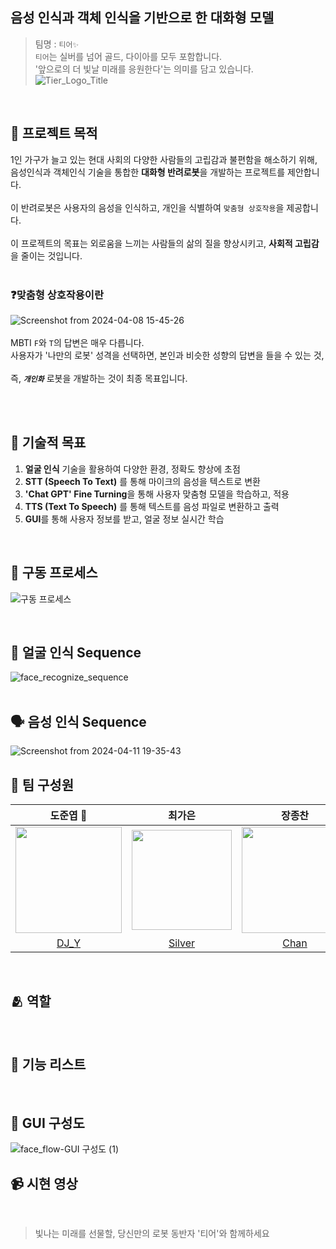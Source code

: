 ## 음성 인식과 객체 인식을 기반으로 한 대화형 모델
> 팀명 : ```티어✨``` \
> ```티어```는 실버를 넘어 골드, 다이아를 모두 포함합니다. <br>
> '앞으로의 더 빛날 미래를 응원한다'는 의미를 담고 있습니다.
![Tier_Logo_Title](https://github.com/addinedu-ros-4th/deeplearning-repo-6/assets/102429136/c4c3d6b3-b8cf-41b0-99a1-9cd5e4f3413f)

<br>

## 💬 프로젝트 목적
1인 가구가 늘고 있는 현대 사회의 다양한 사람들의 고립감과 불편함을 해소하기 위해, 음성인식과 객체인식 기술을 통합한 **대화형 반려로봇**을 개발하는 프로젝트를 제안합니다. \
<br>
이 반려로봇은 사용자의 음성을 인식하고, 개인을 식별하여 ```맞춤형 상호작용```을 제공합니다. <br>
<br>
이 프로젝트의 목표는 외로움을 느끼는 사람들의 삶의 질을 향상시키고, **사회적 고립감**을 줄이는 것입니다.
<br><br>
### ❓맞춤형 상호작용이란
![Screenshot from 2024-04-08 15-45-26](https://github.com/addinedu-ros-4th/deeplearning-repo-6/assets/102429136/36732101-352c-4d08-879f-a107bfcc9adb)
<br>
<br>
MBTI ```F```와 ```T```의 답변은 매우 다릅니다. <br>
사용자가 '나만의 로봇' 성격을 선택하면, 본인과 비슷한 성향의 답변을 들을 수 있는 것, <br><br>
즉, ***```개인화```*** 로봇을 개발하는 것이 최종 목표입니다. <br>


<br>
<br>

##  📘 기술적 목표
1. **얼굴 인식** 기술을 활용하여 다양한 환경, 정확도 향상에 초점
2. **STT (Speech To Text)** 를 통해 마이크의 음성을 텍스트로 변환
3. **'Chat GPT' Fine Turning**을 통해 사용자 맞춤형 모델을 학습하고, 적용
4. **TTS (Text To Speech)** 를 통해 텍스트를 음성 파일로 변환하고 출력
5. **GUI**를 통해 사용자 정보를 받고, 얼굴 정보 실시간 학습
<br>

## 🔄 구동 프로세스
![구동 프로세스](https://github.com/addinedu-ros-4th/deeplearning-repo-6/assets/102429136/9c582500-abe4-4bdc-9b7f-32059f38329f)

<br>

## 👦 얼굴 인식 Sequence
![face_recognize_sequence](https://github.com/addinedu-ros-4th/deeplearning-repo-6/assets/102429136/a34d489c-86b0-437e-8389-eb341525d689)
<br>
<br>
## 🗣️ 음성 인식 Sequence
![Screenshot from 2024-04-11 19-35-43](https://github.com/addinedu-ros-4th/deeplearning-repo-6/assets/102429136/1e42b003-f39c-446e-89cc-e2dbaeac3cc8)





## 🤹 팀 구성원
| 도준엽 👑 | 최가은 | 장종찬 | 양혜경 | 임대환 |
| :-----------------: | :--------: | :--------: | :-------: | :-------: |
| <img src="https://github.com/addinedu-ros-4th/deeplearning-repo-6/assets/102429136/fb00f213-743f-462f-947d-1475f5ee963d" width="170"> | <img src="https://github.com/addinedu-ros-4th/deeplearning-repo-6/assets/102429136/62df3088-628b-4551-8ac3-9b3a2009c390" width="160">  | <img src="https://github.com/addinedu-ros-4th/deeplearning-repo-6/assets/102429136/5cf07b7c-ce29-4de7-a6fd-2bca61eeeb0e" width="170"> | <img src="https://github.com/addinedu-ros-4th/deeplearning-repo-6/assets/102429136/bb0a0579-8c6d-4481-ac6a-893ba91d448d" width="170"> | <img src="https://github.com/addinedu-ros-4th/deeplearning-repo-6/assets/102429136/d23fbd7e-0a7c-4d3f-9c09-c0ea068df991" width="170">  |
| [DJ_Y](https://github.com/djy0404)            | [ Silver ](https://https://github.com/gaeun0123)   | [Chan](https://github.com/jongchanjang)   | [HG_Y](https://github.com/hyegyeong-Y)  | [Hawn](https://github.com/Hwan9794)  |


<br>

## 🫂 역할

<br>

## 🔎 기능 리스트

<br>

## 📱 GUI 구성도
![face_flow-GUI 구성도 (1)](https://github.com/addinedu-ros-4th/deeplearning-repo-6/assets/102429136/a5460814-0197-4bab-88fc-1c8a4386296e)

## 📹 시현 영상


<br>

> 빛나는 미래를 선물할, 당신만의 로봇 동반자 '티어'와 함께하세요
> 
<br>
